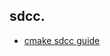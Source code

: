 ## sdcc.

- [cmake sdcc guide](https://gitlab.kitware.com/cmake/community/-/wikis/doc/cmake/cross_compiling/Sdcc)